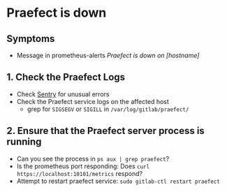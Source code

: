 # Praefect is down

## Symptoms

* Message in prometheus-alerts _Praefect is down on [hostname]_

## 1. Check the Praefect Logs

- Check [Sentry](https://sentry.gitlab.net/gitlab/praefect-production/) for unusual errors
- Check the Praefect service logs on the affected host
  - grep for `SIGSEGV` or `SIGILL` in `/var/log/gitlab/praefect/`

## 2. Ensure that the Praefect server process is running

- Can you see the process in `ps aux | grep praefect`?
- Is the prometheus port responding: Does `curl https://localhost:10101/metrics` respond?
- Attempt to restart praefect service: `sudo gitlab-ctl restart praefect`
